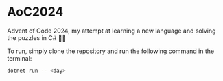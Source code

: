 # AoC2024
Advent of Code 2024, my attempt at learning a new language and solving the puzzles in C# ✌🏻

To run, simply clone the repository and run the following command in the terminal:
``` bash
dotnet run -- <day>
```